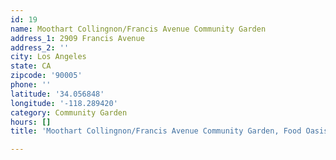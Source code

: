 ```yaml
---
id: 19
name: Moothart Collingnon/Francis Avenue Community Garden
address_1: 2909 Francis Avenue
address_2: ''
city: Los Angeles
state: CA
zipcode: '90005'
phone: ''
latitude: '34.056848'
longitude: '-118.289420'
category: Community Garden
hours: []
title: 'Moothart Collingnon/Francis Avenue Community Garden, Food Oasis Los Angeles'

---
```

